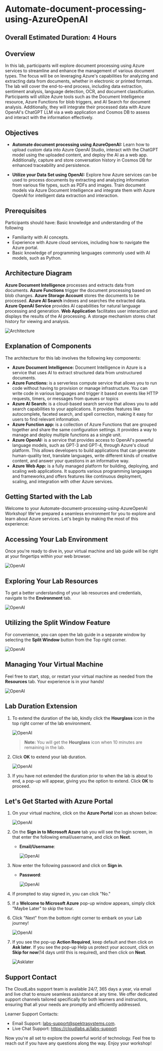 # Automate-document-processing-using-AzureOpenAI
## Overall Estimated Duration: 4 Hours
## Overview

In this lab, participants will explore document processing using Azure services to streamline and enhance the management of various document types. The focus will be on leveraging Azure's capabilities for analyzing and extracting data from documents, whether in electronic or printed formats. The lab will cover the end-to-end process, including data extraction, sentiment analysis, language detection, OCR, and document classification. Participants will utilize Azure tools such as the Document Intelligence resource, Azure Functions for blob triggers, and AI Search for document analysis. Additionally, they will integrate their processed data with Azure OpenAI's ChatGPT LLM via a web application and Cosmos DB to assess and interact with the information effectively.

## Objectives

- **Automate document processing using AzureOpenAI:** Learn how to upload custom data into Azure OpenAI Studio, interact with the ChatGPT model using the uploaded content, and deploy the AI as a web app. Additionally, capture and store conversation history in Cosmos DB for enhanced traceability and persistence.

- **Utilize your Data Set using OpenAI:** Explore how Azure services can be used to process documents by extracting and analyzing information from various file types, such as PDFs and images. Train document models via Azure Document Intelligence and integrate them with Azure OpenAI for intelligent data extraction and interaction.
  
## Prerequisites

Participants should have: Basic knowledge and understanding of the following

- Familiarity with AI concepts.
- Experience with Azure cloud services, including how to navigate the Azure portal.
- Basic knowledge of programming languages commonly used with AI models, such as Python.
  
## Architecture Diagram

**Azure Document Intelligence** processes and extracts data from documents. **Azure Functions** trigger the document processing based on blob changes. **Azure Storage Account** stores the documents to be processed. **Azure AI Search** indexes and searches the extracted data. **Azure OpenAI Service** provides AI capabilities for natural language processing and generation. **Web Application** facilitates user interaction and displays the results of the AI processing. A storage mechanism stores chat history for viewing and analysis.

![Architecture](images/archi5.png)

## Explanation of Components

The architecture for this lab involves the following key components:

- **Azure Document Intelligence:** Document Intelligence in Azure is a service that uses AI to extract structured data from unstructured documents.
- **Azure Functions:** is a serverless compute service that allows you to run code without having to provision or manage infrastructure. You can write code in various languages and trigger it based on events like HTTP requests, timers, or messages from queues or topics
- **Azure AI Search:** is a cloud-based search service that allows you to add search capabilities to your applications. It provides features like autocomplete, faceted search, and spell correction, making it easy for users to find relevant information.
- **Azure Function app:** is a collection of Azure Functions that are grouped together and share the same configuration settings. It provides a way to manage and deploy multiple functions as a single unit.
- **Azure OpenAI:** is a service that provides access to OpenAI's powerful language models, such as GPT-3 and GPT-4, through Azure's cloud platform. This allows developers to build applications that can generate human-quality text, translate languages, write different kinds of creative content, and answer your questions in an informative way.
- **Azure Web App:** is a fully managed platform for building, deploying, and scaling web applications. It supports various programming languages and frameworks,and offers features like continuous deployment, scaling, and integration with other Azure services.

## Getting Started with the Lab
Welcome to your Automate-document-processing-using-AzureOpenAI Workshop! We've prepared a seamless environment for you to explore and learn about Azure services. Let's begin by making the most of this experience:
 
## Accessing Your Lab Environment
 
Once you're ready to dive in, your virtual machine and lab guide will be right at your fingertips within your web browser.

  ![OpenAI](images/labguide.png)

 
## Exploring Your Lab Resources
 
To get a better understanding of your lab resources and credentials, navigate to the **Environment** tab.
 
  ![OpenAI](images/env.png)
 
## Utilizing the Split Window Feature
 
For convenience, you can open the lab guide in a separate window by selecting the **Split Window** button from the Top right corner.
 
  ![OpenAI](images/spl.png)

## Managing Your Virtual Machine
 
Feel free to start, stop, or restart your virtual machine as needed from the **Resources** tab. Your experience is in your hands!

  ![OpenAI](images/res.png)

## Lab Duration Extension

1. To extend the duration of the lab, kindly click the **Hourglass** icon in the top right corner of the lab environment. 

   ![OpenAI](images/gext.png)

    >**Note:** You will get the **Hourglass** icon when 10 minutes are remaining in the lab.

2. Click **OK** to extend your lab duration.
 
   ![OpenAI](images/gext2.png)

3. If you have not extended the duration prior to when the lab is about to end, a pop-up will appear, giving you the option to extend. Click **OK** to proceed.


## Let's Get Started with Azure Portal
 
1. On your virtual machine, click on the **Azure Portal** icon as shown below:
 
    ![OpenAI](images/sc900-image(1).png)

1. On the **Sign in to Microsoft Azure** tab you will see the login screen, in that enter the following email/username, and click on **Next**. 

   * **Email/Username**: <inject key="AzureAdUserEmail"></inject>
   
      ![OpenAI](images/sc900-image-1.png)
     
1. Now enter the following password and click on **Sign in**.
   
   * **Password**: <inject key="AzureAdUserPassword"></inject>
   
      ![OpenAI](images/sc900-image-2.png)
     
1. If prompted to stay signed in, you can click "No."
 
1. If a **Welcome to Microsoft Azure** pop-up window appears, simply click "Maybe Later" to skip the tour.
 
1. Click "Next" from the bottom right corner to embark on your Lab journey!
 
     ![OpenAI](images/sc900-image(3).png)
   
1. If you see the pop-up **Action Required**, keep default and then click on **Ask later**. If you see the pop-up Help us protect your account, click on **Skip for now**(14 days until this is required), and then click on **Next**.

   ![Asklater](images/asklater.png)

## Support Contact
The CloudLabs support team is available 24/7, 365 days a year, via email and live chat to ensure seamless assistance at any time. We offer dedicated support channels tailored specifically for both learners and instructors, ensuring that all your needs are promptly and efficiently addressed.

Learner Support Contacts:

   - Email Support: labs-support@spektrasystems.com.
   - Live Chat Support: https://cloudlabs.ai/labs-support
 
Now you're all set to explore the powerful world of technology. Feel free to reach out if you have any questions along the way. Enjoy your workshop!
